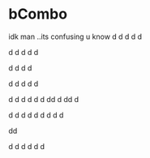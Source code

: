 # bCombo
idk man ..its confusing u know
d
d
d
d
d

d
d
d
d
d

d
d
d
d


d
d
d
d
d

d
d
d
d
d
d
dd
d
dd
d

d
d
d
d
d
d
d
d
d

dd

d
d
d
d
d
d